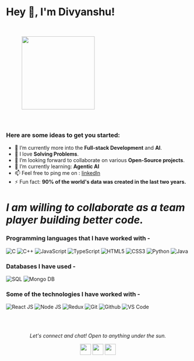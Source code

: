 ### <h1>Hey 👋, I'm Divyanshu!
  </br>

&nbsp; &nbsp; &nbsp;&nbsp; &nbsp; &nbsp;
<img align="" src="https://media.giphy.com/media/jRf5fsn8G6YaogAWxn/giphy.gif" width="200" height="200"/>
</br></br></br>
### Here are some ideas to get you started:</br>
- 🔭 I’m currently more into the **Full-stack Development** and **AI**.
- 🌱 I love **Solving Problems**.
- 👯 I’m looking forward to collaborate on various **Open-Source projects**.
- 🤔 I’m currently learning: **Agentic AI**
- 📫 Feel free to ping me on : [linkedIn](https://www.linkedin.com/in/divyanshu-jha-530b42246/)
- ⚡ Fun fact: **90% of the world's data was created in the last two years.**

# *I am willing to collaborate as a team player building better code.*

### Programming languages that I have worked with - </br>
![C](https://img.shields.io/badge/-C-000000?style=for-the-badge&logo=C)
![C++](https://img.shields.io/badge/-C++-000000?style=for-the-badge&logo=C%2B%2B&logoColor=00599C)
![JavaScript](https://img.shields.io/badge/-JavaScript-000000?style=for-the-badge&logo=javascript)
![TypeScript](https://img.shields.io/badge/-TypeScript-000000?style=for-the-badge&logo=typescript)
![HTML5](https://img.shields.io/badge/-HTML5-000000?style=for-the-badge&logo=HTML5)
![CSS3](https://img.shields.io/badge/-CSS3-000000?style=for-the-badge&logo=CSS3)
![Python](https://img.shields.io/badge/-Python-000000?style=for-the-badge&logo=Python)
![Java](https://img.shields.io/badge/-Java-000000?style=for-the-badge&logo=JavalogoColor=007396)

### Databases I have used - </br>
![SQL](https://img.shields.io/badge/-SQL-000000?style=for-the-badge&logo=MySQL)
![Mongo DB](https://img.shields.io/badge/-MongoDB-000000?style=for-the-badge&logo=MongoDB)

### Some of the technologies I have worked with -</br>
![React JS](https://img.shields.io/badge/-React.JS-000000?style=for-the-badge&logo=React.JS)
![Node JS](https://img.shields.io/badge/-Node.JS-000000?style=for-the-badge&logo=Node.JS)
![Redux](https://img.shields.io/badge/-Redux-000000?style=for-the-badge&logo=Redux)
![Git](http://img.shields.io/badge/-Git-000000?style=for-the-badge&logo=Git)
![Github](http://img.shields.io/badge/-Github-000000?style=for-the-badge&logo=Github&logoColor=green)
![VS Code](http://img.shields.io/badge/-VS%20Code-000000?style=for-the-badge&logo=Visual-studio-code&logoColor=blue)
</br></br>

<!-- ### Github Stats-</br>
<p align="center" float="left">
  <a href="https://github.com/divyanshu29jha?tab=repositories">
  <img src="https://github-readme-stats.vercel.app/api?username=divyanshu29jha&layout=compact&show_icons=true&title_color=00FFA5&bg_color=0D1117&icon_color=00FFA5&text_color=F8F7F9&hide_border=1" height=150/>
  </a> 
  <a href="https://github.com/divyanshu29jha?tab=repositories">
  <img src="https://github-readme-stats.vercel.app/api/top-langs?username=divyanshu29jha&show_icons=true&locale=en&layout=compact&title_color=00FFA5&bg_color=0D1117&icon_color=00FFA5&text_color=F8F7F9&hide_border=1" height=150/>
  </a>
</p> -->

<br>
<p align="center">
  <i>Let's connect and chat! Open to anything under the sun.</i>

  <p align="center">   
    <a href="https://www.linkedin.com/in/divyanshu-jha-530b42246/" alt="Linkedin"><img src="https://github.com/nitish-awasthi/nitish-awasthi/blob/master/174857.png" height="30" width="30"></a>
  <!-- <a href="" alt="Facebook"><img src="https://github.com/nitish-awasthi/nitish-awasthi/blob/master/1024px-Facebook_Logo_(2019).png" height="30" width="30"></a> -->
  <a href="https://www.instagram.com/divyanshujha_29/" alt="Instagram"><img src="https://github.com/nitish-awasthi/nitish-awasthi/blob/master/instagram-logo-png-transparent-background-hd-3.png" height="30" width="30"></a>
    <a href="mailto:divyanshu.j21@iiits.in" alt="Contact me"><img src="https://github.com/nitish-awasthi/nitish-awasthi/blob/master/gmail-512.webp" height="30" width="30"></a>
  </p>
